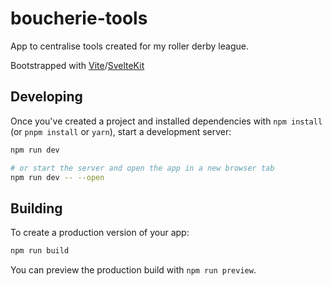 # boucherie-tools

App to centralise tools created for my roller derby league.

Bootstrapped with [Vite](https://vite.dev/)/[SvelteKit](https://svelte.dev/)

## Developing

Once you've created a project and installed dependencies with `npm install` (or `pnpm install` or `yarn`), start a development server:

```bash
npm run dev

# or start the server and open the app in a new browser tab
npm run dev -- --open
```

## Building

To create a production version of your app:

```bash
npm run build
```

You can preview the production build with `npm run preview`.
